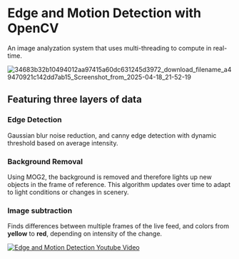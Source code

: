 # Edge and Motion Detection with OpenCV
An image analyzation system that uses multi-threading to compute in real-time.

![34683b32b10494012aa97415a60dc631245d3972_download_filename_a49470921c142dd7ab15_Screenshot_from_2025-04-18_21-52-19](https://github.com/user-attachments/assets/68da2dbd-41f4-46aa-a624-aac83a3c510f)

## Featuring three layers of data
### Edge Detection
Gaussian blur noise reduction, and canny edge detection with dynamic threshold based on average intensity.
### Background Removal
Using MOG2, the background is removed and therefore lights up new objects in the frame of reference. This algorithm updates over time to adapt to light conditions or changes in scenery.
### Image subtraction
Finds differences between multiple frames of the live feed, and colors from **yellow** to **red**, depending on intensity of the change.

[![Edge and Motion Detection Youtube Video](https://img.youtube.com/vi/9QLFio-HLRw/maxresdefault.jpg)](https://www.youtube.com/watch?v=9QLFio-HLRw)
